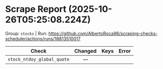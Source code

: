 # Scrape Report (2025-10-26T05:25:08.224Z)

Group: `stocks`  |  Run: https://github.com/AlbertoRoca96/scraping-checks-scheduler/actions/runs/18813510017

| Check | Changed | Keys | Error |
|---|:---:|:--|:--|
| `stock_ntdoy_global_quote` | — |  |  |
